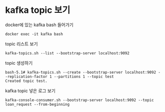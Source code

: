 # kafka topic 보기

docker에 있는 kafka bash 들어가기

~~~
docker exec -it kafka bash
~~~

topic 리스트 보기

~~~
kafka-topics.sh --list --bootstrap-server localhost:9092
~~~

topic 생성하기

~~~
bash-5.1# kafka-topics.sh --create --bootstrap-server localhost:9092 --replication-factor 1 --partitions 1 --topic test
Created topic test.
~~~

kafka topic 넣은 로그 보기

~~~
kafka-console-consumer.sh --bootstrap-server localhost:9092 --topic loan_request --from-beginning
~~~
